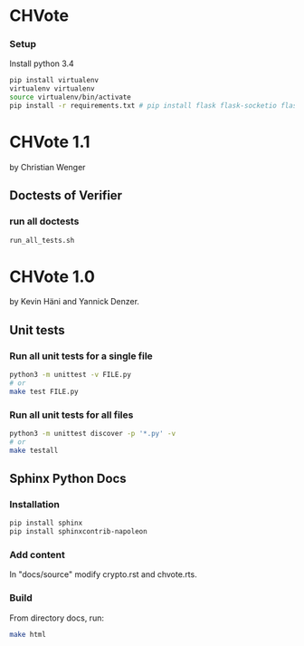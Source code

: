 # CHVote #

### Setup

Install python 3.4

```sh
pip install virtualenv
virtualenv virtualenv
source virtualenv/bin/activate
pip install -r requirements.txt # pip install flask flask-socketio flask-cors eventlet pymongo gmpy2 jsonpointer
```
# CHVote 1.1 #
by Christian Wenger

## Doctests of Verifier ##
### run all doctests ###
```sh
run_all_tests.sh
```

# CHVote 1.0 #
by Kevin Häni and Yannick Denzer.

## Unit tests ##

### Run all unit tests for a single file ###

```sh
python3 -m unittest -v FILE.py
# or
make test FILE.py
```

### Run all unit tests for all files ###

```sh
python3 -m unittest discover -p '*.py' -v
# or
make testall
```

## Sphinx Python Docs ##

### Installation ###

```sh
pip install sphinx
pip install sphinxcontrib-napoleon
```

### Add content ###

In "docs/source" modify crypto.rst and chvote.rts.

### Build ###

From directory docs, run:
```sh
make html
```
